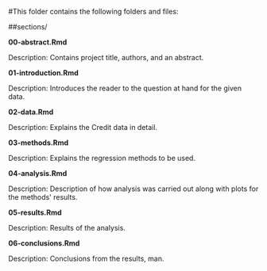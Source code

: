 #This folder contains the following folders and files:

##sections/  

**00-abstract.Rmd** 

Description: Contains project title, authors, and an abstract.     

**01-introduction.Rmd**  

Description: Introduces the reader to the question at hand for the given data.   
	
**02-data.Rmd**   

Description: Explains the Credit data in detail.  

**03-methods.Rmd**  

Description: Explains the regression methods to be used.  

**04-analysis.Rmd**  

Description: Description of how analysis was carried out along with plots for the methods' results.  
	
**05-results.Rmd**  

Description: Results of the analysis.  

**06-conclusions.Rmd**   

Description: Conclusions from the results, man. 
